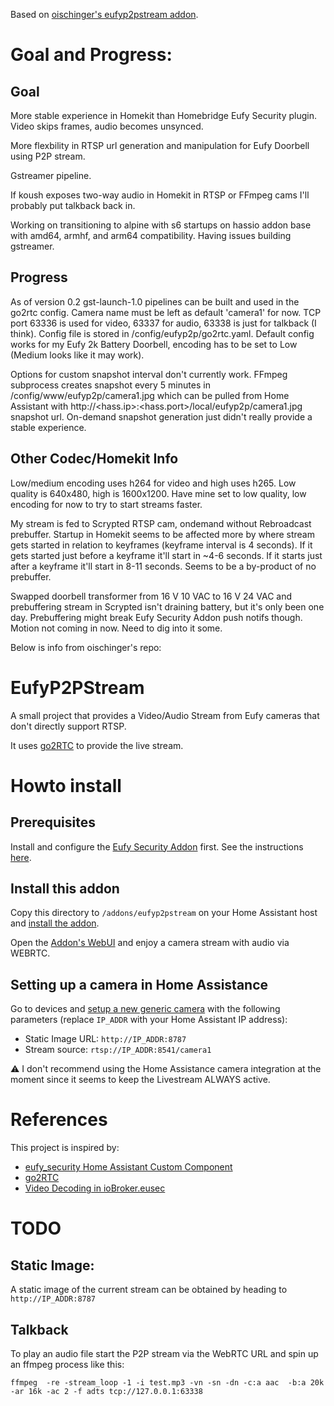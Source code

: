 Based on [oischinger's eufyp2pstream addon](https://github.com/oischinger/eufyp2pstream).
# Goal and Progress:

## Goal
More stable experience in Homekit than Homebridge Eufy Security plugin.  Video skips frames, audio becomes unsynced.

More flexbility in RTSP url generation and manipulation for Eufy Doorbell using P2P stream.

Gstreamer pipeline.

If koush exposes two-way audio in Homekit in RTSP or FFmpeg cams I'll probably put talkback back in.

Working on transitioning to alpine with s6 startups on hassio addon base with amd64, armhf, and arm64 compatibility.  Having issues building gstreamer.

## Progress
As of version 0.2 gst-launch-1.0 pipelines can be built and used in the go2rtc config.  Camera name must be left as default 'camera1' for now.  TCP port 63336 is used for video, 63337 for audio, 63338 is just for talkback (I think).  Config file is stored in /config/eufyp2p/go2rtc.yaml.  Default config works for my Eufy 2k Battery Doorbell, encoding has to be set to Low (Medium looks like it may work).

Options for custom snapshot interval don't currently work.  FFmpeg subprocess creates snapshot every 5 minutes in /config/www/eufyp2p/camera1.jpg which can be pulled from Home Assistant with http://<hass.ip>:<hass.port>/local/eufyp2p/camera1.jpg snapshot url.  On-demand snapshot generation just didn't really provide a stable experience.

## Other Codec/Homekit Info
Low/medium encoding uses h264 for video and high uses h265.  Low quality is 640x480, high is 1600x1200.  Have mine set to low quality, low encoding for now to try to start streams faster.

My stream is fed to Scrypted RTSP cam, ondemand without Rebroadcast prebuffer.  Startup in Homekit seems to be affected more by where stream gets started in relation to keyframes (keyframe interval is 4 seconds).  If it gets started just before a keyframe it'll start in ~4-6 seconds.  If it starts just after a keyframe it'll start in 8-11 seconds.  Seems to be a by-product of no prebuffer.  

Swapped doorbell transformer from 16 V 10 VAC to 16 V 24 VAC and prebuffering stream in Scrypted isn't draining battery, but it's only been one day.  Prebuffering might break Eufy Security Addon push notifs though.  Motion not coming in now.  Need to dig into it some.

Below is info from oischinger's repo:

# EufyP2PStream

A small project that provides a Video/Audio Stream from Eufy cameras that don't directly support RTSP.

It uses [go2RTC](https://github.com/AlexxIT/go2rtc) to provide the live stream.

# Howto install

## Prerequisites
Install and configure the [Eufy Security Addon](https://github.com/fuatakgun/eufy_security_addon) first. See the instructions [here](https://github.com/fuatakgun/eufy_security).

## Install this addon
Copy this directory to `/addons/eufyp2pstream` on your Home Assistant host and [install the addon](https://my.home-assistant.io/redirect/supervisor_addon/?addon=local_eufyp2pstream).

Open the [Addon's WebUI](https://my.home-assistant.io/redirect/supervisor_ingress/?addon=local_eufyp2pstream) and enjoy a camera stream with audio via WEBRTC.

## Setting up a camera in Home Assistance

Go to devices and [setup a new generic camera](https://my.home-assistant.io/redirect/config_flow_start/?domain=generic) with the following parameters (replace `IP_ADDR` with your Home Assistant IP address):

- Static Image URL: `http://IP_ADDR:8787`
- Stream source: `rtsp://IP_ADDR:8541/camera1`

⚠️ I don't recommend using the Home Assistance camera integration at the moment since it seems to keep the Livestream ALWAYS active.

# References
This project is inspired by:

- [eufy_security Home Assistant Custom Component](https://github.com/fuatakgun/eufy_security)
- [go2RTC](https://github.com/AlexxIT/go2rtc)
- [Video Decoding in ioBroker.eusec](https://github.com/bropat/ioBroker.eusec/blob/0a15e1d125f4fd00144af66d57d8d738140ea619/src/lib/eufy-security/video.ts#L14-L65
)

# TODO

## Static Image:

A static image of the current stream can be obtained by heading to `http://IP_ADDR:8787`

## Talkback

To play an audio file start the P2P stream via the WebRTC URL and spin up an ffmpeg process like this:

`ffmpeg  -re -stream_loop -1 -i test.mp3 -vn -sn -dn -c:a aac  -b:a 20k -ar 16k -ac 2 -f adts tcp://127.0.0.1:63338`
